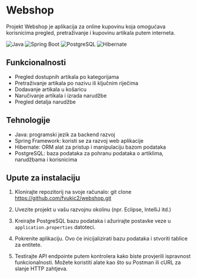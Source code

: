 # Webshop

Projekt Webshop je aplikacija za online kupovinu koja omogućava korisnicima pregled, pretraživanje i kupovinu artikala putem interneta.

![Java](https://img.shields.io/badge/Java-17%2B-blue.svg)
![Spring Boot](https://img.shields.io/badge/Spring%20Boot-2.7.1-green.svg)
![PostgreSQL](https://img.shields.io/badge/PostgreSQL-15.2-blue.svg)
![Hibernate](https://img.shields.io/badge/Hibernate-5.6.9-orange.svg)

## Funkcionalnosti

- Pregled dostupnih artikala po kategorijama
- Pretraživanje artikala po nazivu ili ključnim riječima
- Dodavanje artikala u košaricu
- Naručivanje artikala i izrada narudžbe
- Pregled detalja narudžbe 

## Tehnologije

- Java: programski jezik za backend razvoj
- Spring Framework: koristi se za razvoj web aplikacije
- Hibernate: ORM alat za pristup i manipulaciju bazom podataka
- PostgreSQL: baza podataka za pohranu podataka o artiklima, narudžbama i korisnicima

## Upute za instalaciju

1. Klonirajte repozitorij na svoje računalo: git clone https://github.com/fvukic2/webshop.git

2. Uvezite projekt u vašu razvojnu okolinu (npr. Eclipse, IntelliJ itd.)

3. Kreirajte PostgreSQL bazu podataka i ažurirajte postavke veze u `application.properties` datoteci.

4. Pokrenite aplikaciju. Ovo će inicijalizirati bazu podataka i stvoriti tablice za entitete.

5. Testirajte API endpointe putem kontrolera kako biste provjerili ispravnost funkcionalnosti. Možete koristiti alate kao što su Postman ili cURL za slanje HTTP zahtjeva.
